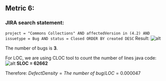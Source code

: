 ## Metric 6:

### JIRA search statement:
`project = "Commons Collections" AND affectedVersion in (4.2) AND issuetype = Bug AND status = Closed ORDER BY created DESC`
Result:
![alt](https://i.imgur.com/yBvrJKK.png)

The number of bugs is **3**.

For LOC, we are using CLOC tool to count the number of lines java code:
![alt](https://i.imgur.com/679IZ7m.png)
**SLOC = 62662**

Therefore:
$Defect Density = The\ number\ of \ bug / LOC = 0.000047$